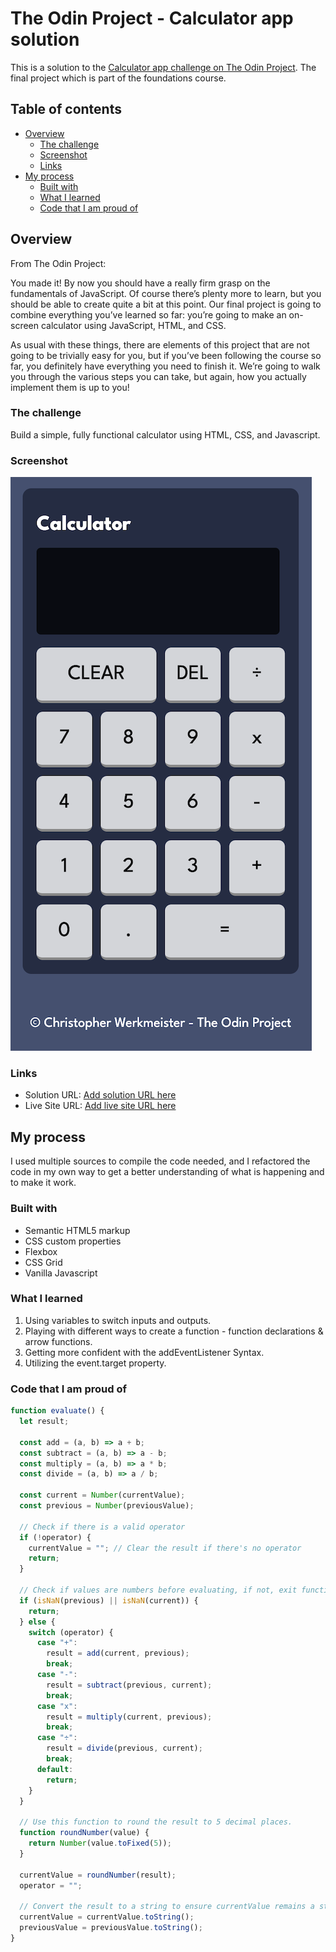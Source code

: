 # The Odin Project - Calculator app solution

This is a solution to the [Calculator app challenge on The Odin Project](https://www.theodinproject.com/lessons/foundations-calculator). The final project which is part of the foundations course.

## Table of contents

- [Overview](#overview)
  - [The challenge](#the-challenge)
  - [Screenshot](#screenshot)
  - [Links](#links)
- [My process](#my-process)
  - [Built with](#built-with)
  - [What I learned](#what-i-learned)
  - [Code that I am proud of](#code-that-I-am-proud-of)

## Overview

From The Odin Project:

You made it! By now you should have a really firm grasp on the fundamentals of JavaScript. Of course there’s plenty more to learn, but you should be able to create quite a bit at this point. Our final project is going to combine everything you’ve learned so far: you’re going to make an on-screen calculator using JavaScript, HTML, and CSS.

As usual with these things, there are elements of this project that are not going to be trivially easy for you, but if you’ve been following the course so far, you definitely have everything you need to finish it. We’re going to walk you through the various steps you can take, but again, how you actually implement them is up to you!

### The challenge

Build a simple, fully functional calculator using HTML, CSS, and Javascript.

### Screenshot

![screenshot](screenshot.png)

### Links

- Solution URL: [Add solution URL here](https://github.com/xAnDrOm3dAx/calculator-app)
- Live Site URL: [Add live site URL here](https://xandrom3dax.github.io/calculator-app/)

## My process

I used multiple sources to compile the code needed, and I refactored the code in my own way to get a better understanding of what is happening and to make it work.

### Built with

- Semantic HTML5 markup
- CSS custom properties
- Flexbox
- CSS Grid
- Vanilla Javascript

### What I learned

1. Using variables to switch inputs and outputs.
2. Playing with different ways to create a function - function declarations & arrow functions.
3. Getting more confident with the addEventListener Syntax.
4. Utilizing the event.target property.

### Code that I am proud of

```js
function evaluate() {
  let result;

  const add = (a, b) => a + b;
  const subtract = (a, b) => a - b;
  const multiply = (a, b) => a * b;
  const divide = (a, b) => a / b;

  const current = Number(currentValue);
  const previous = Number(previousValue);

  // Check if there is a valid operator
  if (!operator) {
    currentValue = ""; // Clear the result if there's no operator
    return;
  }

  // Check if values are numbers before evaluating, if not, exit function.
  if (isNaN(previous) || isNaN(current)) {
    return;
  } else {
    switch (operator) {
      case "+":
        result = add(current, previous);
        break;
      case "-":
        result = subtract(previous, current);
        break;
      case "x":
        result = multiply(current, previous);
        break;
      case "÷":
        result = divide(previous, current);
        break;
      default:
        return;
    }
  }

  // Use this function to round the result to 5 decimal places.
  function roundNumber(value) {
    return Number(value.toFixed(5));
  }

  currentValue = roundNumber(result);
  operator = "";

  // Convert the result to a string to ensure currentValue remains a string
  currentValue = currentValue.toString();
  previousValue = previousValue.toString();
}
```
